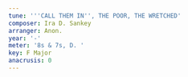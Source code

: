```yaml
---
tune: '''CALL THEM IN'', THE POOR, THE WRETCHED'
composer: Ira D. Sankey
arranger: Anon.
year: '-'
meter: '8s & 7s, D. '
key: F Major
anacrusis: 0
---
```

